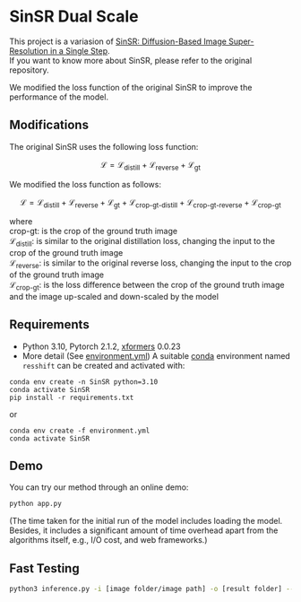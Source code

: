 # SinSR Dual Scale

This project is a variasion of [SinSR: Diffusion-Based Image Super-Resolution in a Single Step](https://github.com/wyf0912/SinSR).  
If you want to know more about SinSR, please refer to the original repository.

We modified the loss function of the original SinSR to improve the performance of the model.

## Modifications
The original SinSR uses the following loss function:

$$
\mathcal{L} = \mathcal{L}_{\text{distill}} + \mathcal{L}_{\text{reverse}} + \mathcal{L}_{\text{gt}}
$$

We modified the loss function as follows:

$$
\mathcal{L} = \mathcal{L}_{\text{distill}} + \mathcal{L}_{\text{reverse}} + \mathcal{L}_{\text{gt}} + \mathcal{L}_{\text{crop-gt-distill}} + \mathcal{L}_{\text{crop-gt-reverse}} + \mathcal{L}_{\text{crop-gt}}
$$

where  
$\text{crop-gt}$: is the crop of the ground truth image  
$\mathcal{L}_{\text{distill}}$: is similar to the original distillation loss, changing the input to the crop of the ground truth image  
$\mathcal{L}_{\text{reverse}}$: is similar to the original reverse loss, changing the input to the crop of the ground truth image  
$\mathcal{L}_{\text{crop-gt}}$: is the loss difference between the crop of the ground truth image and the image up-scaled and down-scaled by the model


## Requirements
* Python 3.10, Pytorch 2.1.2, [xformers](https://github.com/facebookresearch/xformers) 0.0.23
* More detail (See [environment.yml](environment.yml))
A suitable [conda](https://conda.io/) environment named `resshift` can be created and activated with:

```
conda env create -n SinSR python=3.10
conda activate SinSR
pip install -r requirements.txt
```
or
```
conda env create -f environment.yml
conda activate SinSR
```

## Demo
You can try our method through an online demo:
```sh
python app.py
```

(The time taken for the initial run of the model includes loading the model. Besides, it includes a significant amount of time overhead apart from the algorithms itself, e.g., I/O cost, and web frameworks.)


## Fast Testing
```sh
python3 inference.py -i [image folder/image path] -o [result folder] --ckpt weights/SinSR_v1.pth --scale 4 --one_step
```
